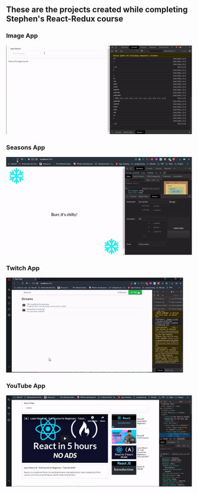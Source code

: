 ## These are the projects created while completing Stephen's React-Redux course

### Image App

![alt text](image_app/assets/screen.gif)

### Seasons App

![alt text](seasons_app/assets/screen.gif)

### Twitch App

![alt text](twitch_app/client/screen/screen.gif)

### YouTube App

![alt text](you_tube_app/assets/screen.gif)
